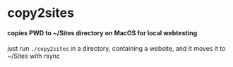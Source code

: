 # copy2sites
#### copies PWD to ~/Sites directory on MacOS for local webtesting
just run `./copy2sites` in a directory, containing a website, and it moves it to ~/Sites with rsync
